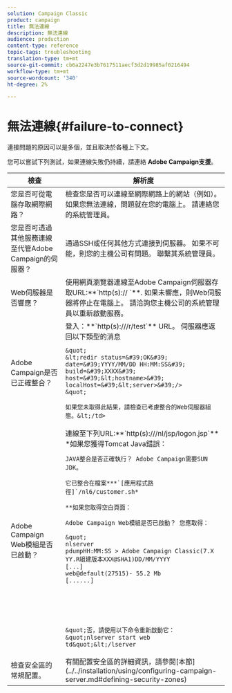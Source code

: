 ```yaml
---
solution: Campaign Classic
product: campaign
title: 無法連線
description: 無法連線
audience: production
content-type: reference
topic-tags: troubleshooting
translation-type: tm+mt
source-git-commit: cb6a2247e3b7617511aecf3d2d19985af0216494
workflow-type: tm+mt
source-wordcount: '340'
ht-degree: 2%

---
```



# 無法連線{#failure-to-connect}

連接問題的原因可以是多個，並且取決於各種上下文。

您可以嘗試下列測試，如果連線失敗仍持續，請連絡 **Adobe Campaign支援**。



<table> 
 <thead> 
  <tr> 
   <th>檢查<br /> </th> 
   <th>解析度<br /> </th> 
  </tr> 
 </thead> 
 <tbody> 
  <tr> 
   <td>您是否可從電腦存取網際網路？</td> 
   <td>檢查您是否可以連線至網際網路上的網站（例如）。 如果您無法連線，問題就在您的電腦上。 請連絡您的系統管理員。</td>
  </tr>
  <tr> 
   <td>您是否可透過其他服務連線至代管Adobe Campaign的伺服器？</td> 
   <td>通過SSH或任何其他方式連接到伺服器。 如果不可能，則您的主機公司有問題。 聯繫其系統管理員。</td>
  </tr>
  <tr> 
   <td>Web伺服器是否響應？</td> 
   <td>使用網頁瀏覽器連線至Adobe Campaign伺服器存取URL:**`http(s):// <urlserver>`**. 如果未響應，則Web伺服器將停止在電腦上。 請洽詢您主機公司的系統管理員以重新啟動服務。</td>
  </tr>
  <tr> 
   <td>Adobe Campaign是否已正確整合？</td> 
   <td>登入：**`http(s)://<urlserver>/r/test`** URL。 伺服器應返回以下類型的消息

    &quot;
    &lt;redir status=&#39;OK&#39; date=&#39;YYYY/MM/DD HH:MM:SS&#39; build=&#39;XXXX&#39; host=&#39;&lt;hostname>&#39; localHost=&#39;&lt;server>&#39;/>
    &quot;
    
    如果您未取得此結果，請檢查已考慮整合的Web伺服器組態。&lt;/td>
</tr>
  <tr> 
   <td>Adobe Campaign Web模組是否已啟動？</td> 
   <td>
   連線至下列URL:**`http(s)://<URLSERVER>/nl/jsp/logon.jsp`** *如果您獲得Tomcat Java錯誤：

    JAVA整合是否正確執行？ Adobe Campaign需要SUN JDK。
    
    它已整合在檔案***`[應用程式路徑]`/nl6/customer.sh*
    
    **如果您取得空白頁面：
    
    Adobe Campaign Web模組是否已啟動？ 您應取得：
    
    &quot;
    nlserver
    pdumpHH:MM:SS > Adobe Campaign Classic(7.X YY.R組建版本XXX@SHA1)DD/MM/YYYY
    [...]
    web@default(27515)- 55.2 Mb
    [......]
    
    
    
    
    
    
    &quot;否，請使用以下命令重新啟動它：&quot;nlserver start web td&quot;&lt;/lserver
</tr>
  <tr>
  	<td>檢查安全區的常規配置。</td>
  	<td>有關配置安全區的詳細資訊，請參閱[本節](../../installation/using/configuring-campaign-server.md#defining-security-zones)</td>
  </tr>
 </tbody> 
</table>
